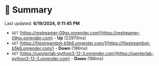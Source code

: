 # 📖 Summary
Last updated: **6/19/2024, 9:11:45 PM**

- `GET` [https://restreamer-09gx.onrender.com](https://restreamer-09gx.onrender.com) - **Up** (22970ms)
- `GET` [https://filestreambot-b5k6.onrender.com/](https://filestreambot-b5k6.onrender.com/) - **Down** (196ms)
- `GET` [https://jupyterlab-python3-12-3.onrender.com](https://jupyterlab-python3-12-3.onrender.com) - **Down** (188ms)
